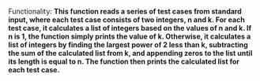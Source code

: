 Functionality: **This function reads a series of test cases from standard input, where each test case consists of two integers, n and k. For each test case, it calculates a list of integers based on the values of n and k. If n is 1, the function simply prints the value of k. Otherwise, it calculates a list of integers by finding the largest power of 2 less than k, subtracting the sum of the calculated list from k, and appending zeros to the list until its length is equal to n. The function then prints the calculated list for each test case.**